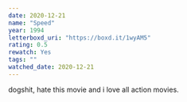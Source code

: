 ```yaml
---
date: 2020-12-21
name: "Speed"
year: 1994
letterboxd_uri: "https://boxd.it/1wyAM5"
rating: 0.5
rewatch: Yes
tags: ""
watched_date: 2020-12-21
---
```


dogshit, hate this movie and i love all action movies.
